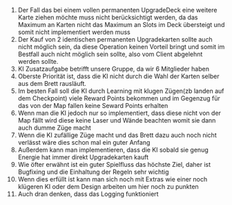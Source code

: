  1. Der Fall das bei einem vollen permanenten UpgradeDeck eine weitere Karte ziehen möchte muss nicht berücksichtigt werden, da das Maximum an Karten nicht das Maximum an Slots im Deck übersteigt und somit nicht implementiert werden muss
 2. Der Kauf von 2 identischen permanenten Upgradekarten sollte auch nicht möglich sein, da diese Operation keinen Vorteil bringt und somit im Bestfall auch nicht möglich sein sollte, also vom Client abgelehnt werden sollte.
 3. KI Zusatzaufgabe betrifft unsere Gruppe, da wir 6 Mitglieder haben
 4. Oberste Priorität ist, dass die KI nicht durch die Wahl der Karten selber aus dem Brett rausläuft.
 5. Im besten Fall soll die KI durch Learning mit klugen Zügen(zb landen auf dem Checkpoint) viele Reward Points bekommen und im Gegenzug für das von der Map fallen keine Seward Points erhalten
 6. Wenn man die KI jedoch nur so implementiert, dass diese nicht von der Map fällt wird diese keine Laser und Wände beachten womit sie dann auch dumme Züge macht
 7. Wenn die KI zufällige Züge macht und das Brett dazu auch noch nicht verlässt wäre dies schon mal ein guter Anfang
 8. Außerdem kann man implementieren, dass die KI sobald sie genug Energie hat immer direkt Upgradekarten kauft
 9. Wie öfter erwähnt ist ein guter Spielfluss das höchste Ziel, daher ist Bugfixing und die Einhaltung der Regeln sehr wichtig
10. Wenn dies erfüllt ist kann man sich noch mit Extras wie einer noch klügeren KI oder dem Design arbeiten um hier noch zu punkten
11. Auch dran denken, dass das Logging funktioniert